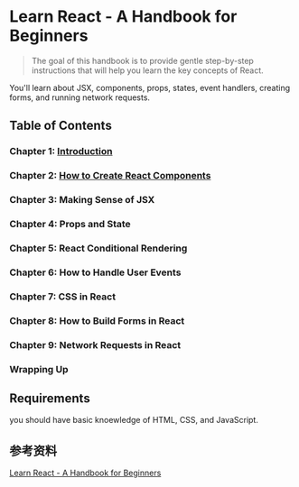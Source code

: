 # Learn React - A Handbook for Beginners

> The goal of this handbook is to provide gentle step-by-step instructions that will help you learn the key concepts of React.

You'll learn about JSX, components, props, states, event handlers, creating forms, and running network requests.

## Table of Contents

### Chapter 1: [Introduction](ch1/README.md)
### Chapter 2: [How to Create React Components](ch2/README.md)
### Chapter 3: Making Sense of JSX
### Chapter 4: Props and State
### Chapter 5: React Conditional Rendering
### Chapter 6: How to Handle User Events
### Chapter 7: CSS in React
### Chapter 8: How to Build Forms in React
### Chapter 9: Network Requests in React
### Wrapping Up

## Requirements

you should have basic knoewledge of HTML, CSS, and JavaScript.

## 参考资料
[Learn React - A Handbook for Beginners](https://www.freecodecamp.org/news/react-for-beginners-handbook/#requirements)
